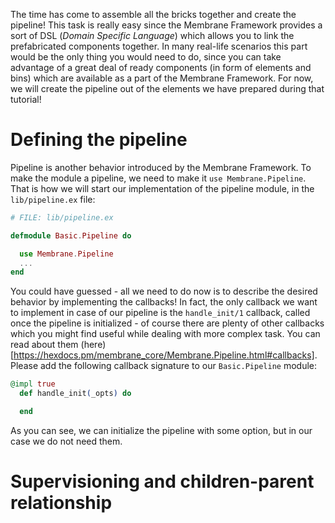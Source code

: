 The time has come to assemble all the bricks together and create the pipeline!
This task is really easy since the Membrane Framework provides a sort of DSL (*Domain Specific Language*) which allows you to link the prefabricated components together.
In many real-life scenarios this part would be the only thing you would need to do, since you can take advantage of a great deal of ready components (in form of elements and bins) which are available as a part of the Membrane Framework. For now, we will create the pipeline out of the elements we have prepared during that tutorial!
# Defining the pipeline
Pipeline is another behavior introduced by the Membrane Framework. To make the module a pipeline, we need to make it `use Membrane.Pipeline`. That is how we will start our implementation of the pipeline module, in the `lib/pipeline.ex` file:
```Elixir
# FILE: lib/pipeline.ex

defmodule Basic.Pipeline do

  use Membrane.Pipeline
  ...
end
```

You could have guessed - all we need to do now is to describe the desired behavior by implementing the callbacks! In fact, the only callback we want to implement in case of our pipeline is the `handle_init/1` callback, called once the pipeline is initialized - of course there are plenty of other callbacks which you might find useful while dealing with more complex task. You can read about them (here)[https://hexdocs.pm/membrane_core/Membrane.Pipeline.html#callbacks].
Please add the following callback signature to our `Basic.Pipeline` module:
```Elixir
@impl true
  def handle_init(_opts) do

  end
```
As you can see, we can initialize the pipeline with some option, but in our case we do not need them.

# Supervisioning and children-parent relationship